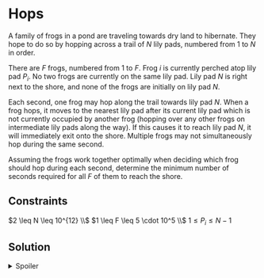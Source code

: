 # Hops

A family of frogs in a pond are traveling towards dry land to hibernate. They hope to do so by hopping across a trail of $N$ lily pads, numbered from $1$ to $N$ in order.

There are $F$ frogs, numbered from $1$ to $F$. Frog $i$ is currently perched atop lily pad $P_i$. No two frogs are currently on the same lily pad. Lily pad $N$ is right next to the shore, and none of the frogs are initially on lily pad $N$.

Each second, one frog may hop along the trail towards lily pad $N$. When a frog hops, it moves to the nearest lily pad after its current lily pad which is not currently occupied by another frog (hopping over any other frogs on intermediate lily pads along the way). If this causes it to reach lily pad $N$, it will immediately exit onto the shore. Multiple frogs may not simultaneously hop during the same second.

Assuming the frogs work together optimally when deciding which frog should hop during each second, determine the minimum number of seconds required for all $F$ of them to reach the shore.

## Constraints

$2 \leq  N \leq 10^{12} \\$
$1 \leq  F \leq 5 \cdot 10^5 \\$
$1 \leq  P_i \leq N-1$


## Solution
<details>
  <summary>Spoiler</summary>
  todo
</details>
